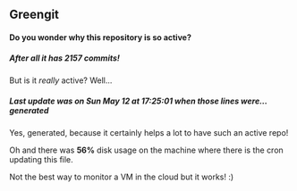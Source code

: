 ## Greengit

#### Do you wonder why this repository is so active?

##### After all it has 2157 commits!

But is it *really* active? Well...

##### Last update was on Sun May 12 at 17:25:01 when those lines were... generated

Yes, generated, because it certainly helps a lot to have such an active repo!

Oh and there was **56%** disk usage on the machine
where there is the cron updating this file.

Not the best way to monitor a VM in the cloud but it works! :)

